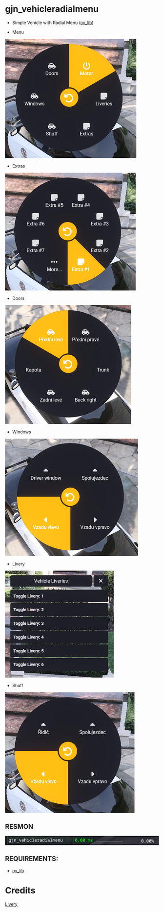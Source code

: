 # gjn_vehicleradialmenu

- Simple Vehicle with Radial Menu ([ox_lib](https://github.com/overextended/ox_lib))

- Menu

![Menu](img/image-2.png)

- Extras

![Extras](img/image-1.png)

- Doors

![Doors](img/image-6.png)

- Windows

![Windows](img/image-5.png)

- Livery

![Livery](img/image-4.png)

- Shuff

![Shuff](img/image-3.png)

## RESMON

![Resmon](img/image.png)

## REQUIREMENTS:
- [ox_lib](https://github.com/overextended/ox_lib)

# Credits
[Livery](https://github.com/juddisjudd/jdd_liveries/tree/main)